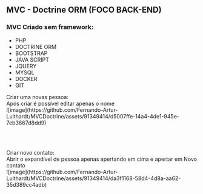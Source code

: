<h2>MVC - Doctrine ORM (FOCO BACK-END)</h2>

<h3>MVC Criado sem framework:</h3>
<ul>
  <li>PHP</li>
  <li>DOCTRINE ORM</li>
  <li>BOOTSTRAP</li>
  <li>JAVA SCRIPT</li>
  <li>JQUERY</li>
  <li>MYSQL</li>
  <li>DOCKER</li>
  <li>GIT</li>
</ul>

<div>Criar uma novas pessoa:</div>
<div>Após criar é possível editar apenas o nome</div>
![image](https://github.com/Fernando-Artur-Luithardt/MVCDoctrine/assets/91349414/d5007ffe-14a4-4de1-945e-7eb3867d8dd9)

<br></br>
<div>Criar novo contato:</div>
<div>Abrir o expandível de pessoa apenas apertando em cima e apertar em Novo contato </div>
![image](https://github.com/Fernando-Artur-Luithardt/MVCDoctrine/assets/91349414/da3f1168-58d4-4d8a-aa62-35d389cc4adb)

